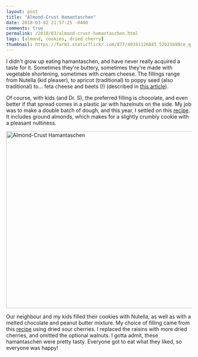 ```yaml
---
layout: post
title: "Almond-Crust Hamantaschen"
date: 2018-03-02 21:57:25 -0400
comments: true
permalink: /2018/03/almond-crust-hamantaschen.html
tags: [almond, cookies, dried cherry]
thumbnail: https://farm1.staticflickr.com/877/40191126845_52b21698ce_q.jpg
---
```


I didn't grow up eating hamantaschen, and have never really acquired 
a taste for it. Sometimes they're buttery, sometimes they're made with 
vegetable shortening, sometimes with cream cheese. The fillings range 
from Nutella (kid pleaser), to apricot (traditional) 
to poppy seed (also traditional) to… feta cheese and beets (!) (described in [this article](https://www.nytimes.com/2011/03/16/dining/16purim.html)).

Of course, with kids (and Dr. S), the preferred filling is chocolate,
and even better if that spread comes in a plastic jar with hazelnuts on 
the side. My job was to make a double batch of dough, and this year,
I settled on this [recipe](https://www.washingtonpost.com/recipes/almond-crust-hamantaschen-with-two-fillings/12621/?utm_term=.4d9ea5f90aa9). It includes ground almonds, which makes for
a slightly crumbly cookie with a pleasant nuttiness.

<a data-flickr-embed="true"  href="https://www.flickr.com/photos/gnuf/40191126845/in/dateposted/" title="Almond-Crust Hamantaschen"><img src="https://farm1.staticflickr.com/877/40191126845_52b21698ce_z.jpg" width="640" height="480" alt="Almond-Crust Hamantaschen"></a><script async src="//embedr.flickr.com/assets/client-code.js" charset="utf-8"></script>

Our neighbour and my kids filled their cookies with Nutella, as well
as with a melted chocolate and peanut butter mixture. My choice of filling 
came from this [recipe](https://www.washingtonpost.com/recipes/dried-sour-cherry-filling-for-hamantaschen/9916/) 
using dried sour cherries. I replaced the raisins with more
dried cherries, and omitted the optional walnuts. I gotta admit, these
hamantaschen were pretty tasty. Everyone got to eat what they liked,
so everyone was happy!
